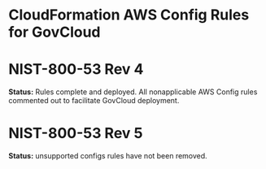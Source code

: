# CloudFormation AWS Config Rules for GovCloud

# NIST-800-53 Rev 4

**Status:** Rules complete and deployed. All nonapplicable AWS Config rules commented out to facilitate GovCloud deployment.

# NIST-800-53 Rev 5

**Status:** unsupported configs rules have not been removed.